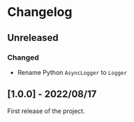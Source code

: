 # Changelog

## Unreleased

### Changed

- Rename Python ``AsyncLogger`` to ``Logger``

## [1.0.0] - 2022/08/17

First release of the project.
